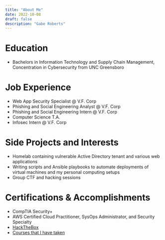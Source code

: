 ```yaml
---
title: "About Me"
date: 2022-10-08
draft: false 
description: "Gabe Roberts"
---
```




# Education
- Bachelors in Information Technology and Supply Chain Management, Concentration in Cybersecurity from UNC Greensboro


# Job Experience
- Web App Security Specialist @ V.F. Corp
- Phishing and Social Engineering Analyst @ V.F. Corp
- Phishing and Social Engineering Intern @ V.F. Corp
- Computer Science T.A.
- Infosec Intern @ V.F. Corp

# Side Projects and Interests
- Homelab containing vulnerable Active Directory tenant and various web applications 
- Writing scripts and Ansible playbooks to automate deployments of virtual machines and my personal computing setups
- Group CTF and hacking sessions
# Certifications & Accomplishments
- CompTIA Security+
- AWS Certified Cloud Practitioner, SysOps Administrator, and Security Specialty
- [HackTheBox](https://app.hackthebox.com/profile/1122567)
- [Courses that I have taken](/pages/course-catalog)
